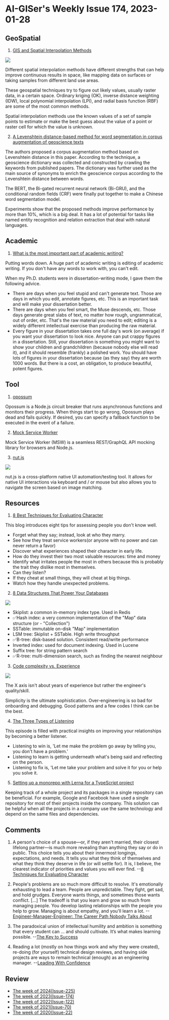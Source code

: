 # AI-GISer's Weekly Issue 174, 2023-01-28

## GeoSpatial

1. [GIS and Spatial Interpolation Methods](https://www.gislounge.com/gis-spatial-interpolation-methods/)

![](https://cdn.shortpixel.ai/spai/w_600+q_glossy+ret_img+to_webp/https://www.gislounge.com/wp-content/uploads/2022/10/Visual-spatial-interpolation-GIS.jpg)

Different spatial interpolation methods have different strengths that can help improve continuous results in space, like mapping data on surfaces or taking samples from different land use areas.

These geospatial techniques try to figure out likely values, usually raster data, in a certain space. Ordinary kriging (OK), inverse distance weighting (IDW), local polynomial interpolation (LPI), and radial basis function (RBF) are some of the most common methods.

Spatial interpolation methods use the known values of a set of sample points to estimate or make the best guess about the value of a point or raster cell for which the value is unknown.

2. [A Levenshtein distance-based method for word segmentation in corpus augmentation of geoscience texts](https://www.tandfonline.com/doi/full/10.1080/19475683.2023.2165543)

The authors proposed a corpus augmentation method based on Levenshtein distance in this paper. According to the technique, a geoscience dictionary was collected and constructed by crawling the keywords from published papers. The dictionary was further used as the main source of synonyms to enrich the geoscience corpus according to the Levenshtein distance between words.

The BERT, the Bi-gated recurrent neural network (Bi-GRU), and the conditional random fields (CRF) were finally put together to make a Chinese word segmentation model.

Experiments show that the proposed methods improve performance by more than 10%, which is a big deal. It has a lot of potential for tasks like named entity recognition and relation extraction that deal with natural languages.

## Academic

1. [What is the most important part of academic writing?](https://qr.ae/prkHia)

Putting words down. A huge part of academic writing is editing of academic writing. If you don't have any words to work with, you can't edit.

When my Ph.D. students were in dissertation-writing mode, I gave them the following advice.

- There are days when you feel stupid and can't generate text. Those are days in which you edit, annotate figures, etc. This is an important task and will make your dissertation better.
- There are days when you feel smart, the Muse descends, etc. Those days generate great slabs of text, no matter how rough, ungrammatical, out of order, etc. That's the raw material you need to edit; editing is a widely different intellectual exercise than producing the raw material.
- Every figure in your dissertation takes one full day's work (on average) if you want your dissertation to look nice. Anyone can put crappy figures in a dissertation. Still, your dissertation is something you might want to show your children and grandchildren (because nobody else will read it), and it should resemble (frankly) a polished work. You should have lots of figures in your dissertation because (as they say) they are worth 1000 words. But there is a cost, an obligation, to produce beautiful, potent figures.

## Tool

1. [opossum](https://github.com/nodeshift/opossum)

Opossum is a Node.js circuit breaker that runs asynchronous functions and monitors their progress. When things start to go wrong, Opossum plays dead and fails quickly. If desired, you can specify a fallback function to be executed in the event of a failure.

2. [Mock Service Worker](https://github.com/mswjs/msw)

Mock Service Worker (MSW) is a seamless REST/GraphQL API mocking library for browsers and Node.js.

3. [nut.js](https://github.com/nut-tree/nut.js)

![](https://camo.githubusercontent.com/55f103130421151d2ebaf7134223f073b8476e537084c5187812f8e5f430d8e0/68747470733a2f2f696d672e796f75747562652e636f6d2f76692f4d704979554a6e555f426b2f312e6a7067)

nut.js is a cross-platform native UI automation/testing tool. It allows for native UI interactions via keyboard and / or mouse but also allows you to navigate the screen based on image matching.

## Resources

1. [8 Best Techniques for Evaluating Character](https://tedgioia.substack.com/p/my-8-best-techniques-for-evaluating)

This blog introduces eight tips for assessing people you don't know well.

- Forget what they say; instead, look at who they marry.
- See how they treat service workers(or anyone with no power and can never return a favor)
- Discover what experiences shaped their character in early life.
- How do they invest their two most valuable resources: time and money
- Identify what irritates people the most in others because this is probably the trait they dislike most in themselves.
- Can they listen?
- If they cheat at small things, they will cheat at big things.
- Watch how they handle unexpected problems.

2. [8 Data Structures That Power Your Databases](https://blog.bytebytego.com/p/ep-43-8-data-structures-that-power)

![](https://substackcdn.com/image/fetch/w_1456,c_limit,f_webp,q_auto:good,fl_progressive:steep/https%3A%2F%2Fsubstack-post-media.s3.amazonaws.com%2Fpublic%2Fimages%2F38f892f0-81f6-41b9-9227-4d6bfa66f9eb_1474x1536.jpeg)

- Skiplist: a common in-memory index type. Used in Redis
- ✅Hash index: a very common implementation of the "Map" data structure (or - "Collection")
- SSTable: immutable on-disk "Map" implementation
- LSM tree: Skiplist + SSTable. High write throughput
- ✅B-tree: disk-based solution. Consistent read/write performance
- Inverted index: used for document indexing. Used in Lucene
- Suffix tree: for string pattern search
- ✅R-tree: multi-dimension search, such as finding the nearest neighbour

3. [Code complexity vs. Experience](https://twitter.com/alexxubyte/status/1619013629772435457?cxt=HHwWgsDQkbCU8vcsAAAA)

![](https://substackcdn.com/image/fetch/w_1456,c_limit,f_webp,q_auto:good,fl_progressive:steep/https%3A%2F%2Fsubstack-post-media.s3.amazonaws.com%2Fpublic%2Fimages%2F330a7f50-7697-45e3-bdc0-dc1aba78e969_1375x1072.jpeg)

The X axis isn't about years of experience but rather the engineer's quality/skill.

Simplicity is the ultimate sophistication. Over-engineering is so bad for onboarding and debugging. Good patterns and a few codes I think can be the best.

4. [The Three Types of Listening](https://fs.blog/knowledge-project-podcast-transcripts/carolyn-coughlin-157/)

This episode is filled with practical insights on improving your relationships by becoming a better listener.

- Listening to win is, 'Let me make the problem go away by telling you, you don't have a problem.'
- Listening to learn is getting underneath what's being said and reflecting on the person.
- Listening to fix is, 'Let me take your problem and solve it for you or help you solve it.

5. [Setting up a monorepo with Lerna for a TypeScript project](https://blog.logrocket.com/setting-up-monorepo-with-lerna-typescript/)

Keeping track of a whole project and its packages in a single repository can be beneficial. For example, Google and Facebook have used a single repository for most of their projects inside the company. This solution can be helpful when all the projects in a company use the same technology and depend on the same files and dependencies.

## Comments

1. A person's choice of a spouse—or, if they aren't married, their closest lifelong partner—is much more revealing than anything they say or do in public. This choice tells you about their innermost longings, expectations, and needs. It tells you what they think of themselves and what they think they deserve in life (or will settle for). It is, I believe, the clearest indicator of priorities and values you will ever find.
   --[8 Techniques for Evaluating Character](https://tedgioia.substack.com/p/my-8-best-techniques-for-evaluating)

2. People's problems are so much more difficult to resolve. It's emotionally exhausting to lead a team. People are unpredictable. They fight, get sad, and hold grudges. Everyone wants things, and sometimes those wants conflict. [...] The tradeoff is that you learn and grow so much from managing people. You develop lasting relationships with the people you help to grow. Managing is about empathy, and you'll learn a lot.
   --[Engineer-Manager-Engineer: The Career Path Nobody Talks About](https://medium.com/developer-purpose/engineer-manager-engineer-the-career-path-nobody-talks-about-238bc775dd13)

3. The paradoxical union of intellectual humility and ambition is something that every student can … and should cultivate. It’s what makes learning possible.
   --[The Key to Success](https://www.nytimes.com/2023/01/03/opinion/college-learning-students-success.html?unlocked_article_code=F3f26z22714tBrMI8BXaTkTAkVba0pX7JIor01URH6hLh-DffAxp2iF8G9bgqcngbCfA7RKwGOV5H_Gkv8R5BFc9-H7Z906Z2Az1NOcrYXqbp4DzbcorMvAGYRVNVa2JDEkrg6xt-YVfX3_JFS0NvV575syeVi1lvUKr_e6RW8-QsATzN2x4Boaz2k7yGLOMCcodOTTO81eyqEnjxvh8-upwHrTPklgEmCMOGHCDx9PX2g1E3IvnQIz6apaCfYLjfFQ1eKlO2Wc5BpwI9dMIebHClW9SYrSS_B3x-5tEk-iibC5hqNEagml2-oLUDT4_chIbD6yWqh2H567R30RQH0EMmIm3aaoWA9YD)

4. Reading a lot (mostly on how things work and why they were created), re-doing (for yourself) technical design reviews, and having side projects are ways to remain technical (enough) as an engineering manager.
   --[Leading With Confidence](https://softwareleadweekly.com/issues/531)

## Review

- [The week of 2024(Issue-225)](../2024/issue-225.md)
- [The week of 2023(Issue-174)](../2023/issue-174.md)
- [The week of 2022(Issue-122)](../2022/issue-122.md)
- [The week of 2021(Issue-70)](../2021/issue-70.md)
- [The week of 2020(Issue-22)](../2020/issue-22.md)
